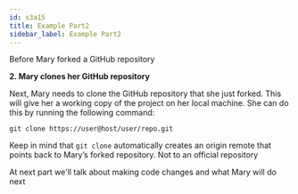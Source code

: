 ```yaml
---
id: s3a15
title: Example Part2
sidebar_label: Example Part2
---
```



Before Mary forked a GitHub repository

**2. Mary clones her GitHub repository**





Next, Mary needs to clone the GitHub repository that she just forked.
This will give her a working copy of the project on her local machine.
She can do this by running the following command:


`git clone https://user@host/user/repo.git`



Keep in mind that `git clone` automatically creates an origin remote that points back to Mary’s forked repository.
Not to an official repository


At next part we'll talk about making code changes and what Mary will do next

